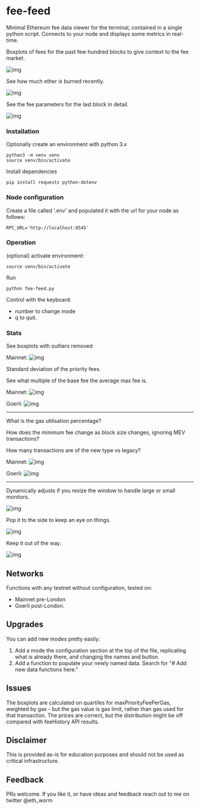 # fee-feed
Minimal Ethereum fee data viewer for the terminal, contained in a single python script. Connects to your node and displays some
metrics in real-time.

Boxplots of fees for the past few hundred blocks to give context
to the fee market.

![img](/img/mainnet_9.png)

See how much ether is burned recently.

![img](/img/goerli_2.png)

See the fee parameters for the last block in detail.

![img](/img/mainnet_1.png)

### Installation

Optionally create an environment with python 3.x

    python3 -m venv venv
    source venv/bin/activate

Install dependencies

    pip install requests python-dotenv


### Node configuration

Create a file called '.env' and populated it with the url for your 
node as follows:

    RPC_URL='http://localhost:8545'

### Operation

(optional) activate environment:

    source venv/bin/activate

Run

    python fee-feed.py

Control with the keyboard:

- number to change mode
- q to quit.

### Stats

See boxplots with outliers removed

Mainnet:
![img](/img/mainnet_14.png)

Standard deviation of the priority fees.

See what multiple of the base fee the average max fee is.

Mainnet:
![img](/img/mainnet_4.png)

Goerli:
![img](/img/goerli_1.png)

---

What is the gas utilisation percentage?

How does the minimum fee change as block size changes, ignoring MEV transactions?

How many transactions are of the new type vs legacy?

Mainnet:
![img](/img/mainnet_3.png)

Goerli:
![img](/img/goerli_3.png)

---


Dynamically adjusts if you resize the window to handle large or small
monitors.

![img](/img/mainnet_5.png)

Pop it to the side to keep an eye on things.

![img](/img/mainnet_13.png)

Keep it out of the way.

![img](/img/mainnet_12.png)


## Networks

Functions with any testnet without configuration, tested on:

- Mainnet pre-London
- Goerli post-London.

## Upgrades

You can add new modes pretty easily:

1. Add a mode the configuration section at the
top of the file, replicating what is already there, and changing the
names and button.
2. Add a function to populate your newly named data. Search for
"# Add new data functions here."

## Issues

The boxplots are calculated on quartiles for maxPriorityFeePerGas,
weighted by gas - but the gas value is gas limit, rather than
gas used for that transaction. The prices are correct, but the
distribution might be off compared with feeHistory API results.

## Disclaimer

This is provided as-is for education purposes and should not be used as critical infrastructure.

## Feedback

PRs welcome. If you like it, or have ideas and feedback reach out to me on twitter @eth_worm
